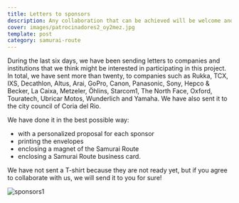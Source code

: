 ```yaml
---
title: Letters to sponsors
description: Any collaboration that can be achieved will be welcome and greatly appreciated
cover: images/patrocinadores2_oy2mez.jpg
template: post
category: samurai-route
---
```


During the last six days, we have been sending letters to companies and institutions that we think might be interested in participating in this project. In total, we have sent more than twenty, to companies such as Rukka, TCX, IXS, Decathlon, Altus, Arai, GoPro, Canon, Panasonic, Sony, Hepco & Becker, La Caixa, Metzeler, Öhlins, Starcom1, The North Face, Oxford, Touratech, Ubricar Motos, Wunderlich and Yamaha. We have also sent it to the city council of Coria del Rio.

We have done it in the best possible way:

- with a personalized proposal for each sponsor
- printing the envelopes
- enclosing a magnet of the Samurai Route
- enclosing a Samurai Route business card.

We have not sent a T-shirt because they are not ready yet, but if you agree to collaborate with us, we will send it to you for sure!

![sponsors1](/blog/letters-to-sponsors/images/sponsors1_d0wxwi.jpg)